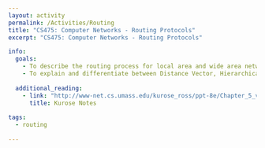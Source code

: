 ```yaml
---
layout: activity
permalink: /Activities/Routing
title: "CS475: Computer Networks - Routing Protocols"
excerpt: "CS475: Computer Networks - Routing Protocols"

info:
  goals: 
    - To describe the routing process for local area and wide area networks
    - To explain and differentiate between Distance Vector, Hierarchical, and BGP routing protocols
        
  additional_reading:
    - link: "http://www-net.cs.umass.edu/kurose_ross/ppt-8e/Chapter_5_v8.0.pptx"  
      title: Kurose Notes
          
tags:
  - routing
 
---
```


